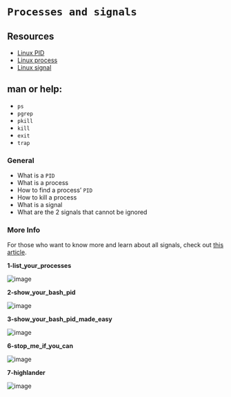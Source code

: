 # ``` Processes and signals ```

## Resources
- [Linux PID](http://www.linfo.org/pid.html)
- [Linux process](https://www.thegeekstuff.com/2012/03/linux-processes-environment/)
- [Linux signal](https://www.thegeekstuff.com/2012/03/linux-signals-fundamentals/)

## man or help:

- `ps`
- `pgrep`
- `pkill`
- `kill`
- `exit`
- `trap`

### General
- What is a `PID`
- What is a process
- How to find a process’ `PID`
- How to kill a process
- What is a signal
- What are the 2 signals that cannot be ignored

### More Info
For those who want to know more and learn about all signals, check out [this article](https://www.computerhope.com/unix/signals.htm).

**1-list_your_processes**

![image](https://github.com/richie-omondi/alx-system_engineering-devops/assets/69873039/17377fe6-9f48-49bd-a880-f7bb2927390f)

**2-show_your_bash_pid**

![image](https://github.com/richie-omondi/alx-system_engineering-devops/assets/69873039/e4032ad4-0b2a-4027-a047-cab45f732702)

**3-show_your_bash_pid_made_easy**

![image](https://github.com/richie-omondi/alx-system_engineering-devops/assets/69873039/b7dc4960-c26e-48c7-9aed-7a348a36095c)

**6-stop_me_if_you_can**

![image](https://github.com/richie-omondi/alx-system_engineering-devops/assets/69873039/4cf021fd-1758-4bd3-8bff-b5a4718eec39)

**7-highlander**

![image](https://github.com/richie-omondi/alx-system_engineering-devops/assets/69873039/aa948285-82ce-4a0a-b659-af4462d97bd0)
